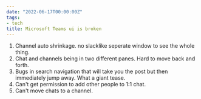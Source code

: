 ```yaml
---
date: "2022-06-17T00:00:00Z"
tags:
- tech
title: Microsoft Teams ui is broken
---
```


1. Channel auto shrinkage. no slacklike seperate window to see the whole thing. 
1. Chat and channels being in two different panes. Hard to move back and forth. 
1. Bugs in search navigation that will take you the post but then immediately jump away. What a giant tease.
1. Can't get permission to add other people to 1:1 chat. 
1. Can't move chats to a channel. 
